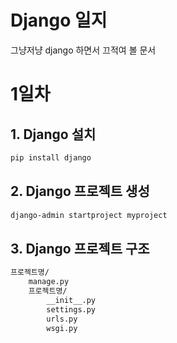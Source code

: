 # Django 일지

그냥저냥 django 하면서 끄적여 볼 문서

# 1일차

## 1. Django 설치

```bash
pip install django
```

## 2. Django 프로젝트 생성

```bash
django-admin startproject myproject
```

## 3. Django 프로젝트 구조

```bash
프로젝트명/
    manage.py
    프로젝트명/
        __init__.py
        settings.py
        urls.py
        wsgi.py
```
